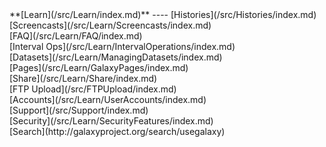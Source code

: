 <div class='linkbox'>
**[Learn](/src/Learn/index.md)**
----
[Histories](/src/Histories/index.md)<br />
[Screencasts](/src/Learn/Screencasts/index.md)<br />
[FAQ](/src/Learn/FAQ/index.md)<br />
[Interval Ops](/src/Learn/IntervalOperations/index.md)<br />
[Datasets](/src/Learn/ManagingDatasets/index.md)<br />
[Pages](/src/Learn/GalaxyPages/index.md)<br />
[Share](/src/Learn/Share/index.md)<br />
[FTP Upload](/src/FTPUpload/index.md)<br />
[Accounts](/src/Learn/UserAccounts/index.md)<br />
[Support](/src/Support/index.md)<br />
[Security](/src/Learn/SecurityFeatures/index.md)<br />
[Search](http://galaxyproject.org/search/usegalaxy)
</div>
